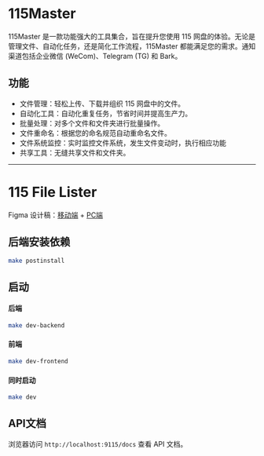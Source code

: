 # 115Master
115Master 是一款功能强大的工具集合，旨在提升您使用 115 网盘的体验。无论是管理文件、自动化任务，还是简化工作流程，115Master 都能满足您的需求。通知渠道包括企业微信 (WeCom)、Telegram (TG) 和 Bark。

## 功能
- 文件管理：轻松上传、下载并组织 115 网盘中的文件。
- 自动化工具：自动化重复任务，节省时间并提高生产力。
- 批量处理：对多个文件和文件夹进行批量操作。
- 文件重命名：根据您的命名规范自动重命名文件。
- 文件系统监控：实时监控文件系统，发生文件变动时，执行相应功能
- 共享工具：无缝共享文件和文件夹。

---

# 115 File Lister

Figma 设计稿：[移动端](https://www.figma.com/proto/XsOdLNW1WeIlO9buKodqlo/115Filelister?node-id=72-1130&starting-point-node-id=72%3A1130&page-id=0%3A1&viewport=142%2C355%2C0.53&t=wv2Z9bZiib2B1Us7-1&scaling=min-zoom&content-scaling=fixed&show-proto-sidebar=1&locale=en)   +   [PC端](https://www.figma.com/proto/XsOdLNW1WeIlO9buKodqlo/115Filelister?page-id=0%3A1&node-id=16-3749&viewport=-645%2C974%2C0.49&t=SfL28hroOfJAU1Lo-1&scaling=min-zoom&content-scaling=fixed&starting-point-node-id=16%3A3749)

## 后端安装依赖
```bash
make postinstall
```

## 启动

#### 后端
```bash
make dev-backend
```

#### 前端
```bash
make dev-frontend
```

#### 同时启动
```bash
make dev
```

## API文档
浏览器访问 `http://localhost:9115/docs` 查看 API 文档。
